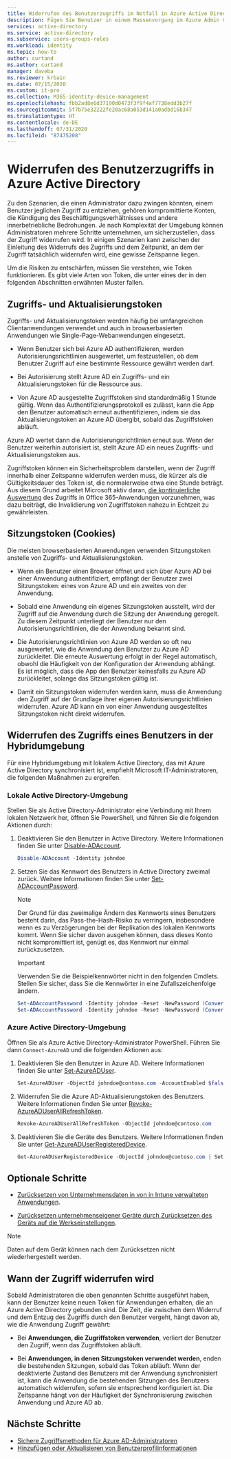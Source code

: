 ```yaml
---
title: Widerrufen des Benutzerzugriffs im Notfall in Azure Active Directory | Microsoft-Dokumentation
description: Fügen Sie Benutzer in einem Massenvorgang im Azure Admin Center in Azure Active Directory hinzu.
services: active-directory
ms.service: active-directory
ms.subservice: users-groups-roles
ms.workload: identity
ms.topic: how-to
author: curtand
ms.author: curtand
manager: daveba
ms.reviewer: krbain
ms.date: 07/15/2020
ms.custom: it-pro
ms.collection: M365-identity-device-management
ms.openlocfilehash: fbb2ad8e6d37190d0473f3f9f4af7738edd3b27f
ms.sourcegitcommit: 5f7b75e32222fe20ac68a053d141a0adbd16b347
ms.translationtype: HT
ms.contentlocale: de-DE
ms.lasthandoff: 07/31/2020
ms.locfileid: "87475208"
---
```

# <a name="revoke-user-access-in-azure-active-directory"></a>Widerrufen des Benutzerzugriffs in Azure Active Directory

Zu den Szenarien, die einen Administrator dazu zwingen könnten, einem Benutzer jeglichen Zugriff zu entziehen, gehören kompromittierte Konten, die Kündigung des Beschäftigungsverhältnisses und andere innerbetriebliche Bedrohungen. Je nach Komplexität der Umgebung können Administratoren mehrere Schritte unternehmen, um sicherzustellen, dass der Zugriff widerrufen wird. In einigen Szenarien kann zwischen der Einleitung des Widerrufs des Zugriffs und dem Zeitpunkt, an dem der Zugriff tatsächlich widerrufen wird, eine gewisse Zeitspanne liegen.

Um die Risiken zu entschärfen, müssen Sie verstehen, wie Token funktionieren. Es gibt viele Arten von Token, die unter eines der in den folgenden Abschnitten erwähnten Muster fallen.

## <a name="access-tokens-and-refresh-tokens"></a>Zugriffs- und Aktualisierungstoken

Zugriffs- und Aktualisierungstoken werden häufig bei umfangreichen Clientanwendungen verwendet und auch in browserbasierten Anwendungen wie Single-Page-Webanwendungen eingesetzt.

- Wenn Benutzer sich bei Azure AD authentifizieren, werden Autorisierungsrichtlinien ausgewertet, um festzustellen, ob dem Benutzer Zugriff auf eine bestimmte Ressource gewährt werden darf.  

- Bei Autorisierung stellt Azure AD ein Zugriffs- und ein Aktualisierungstoken für die Ressource aus.  

- Von Azure AD ausgestellte Zugriffstoken sind standardmäßig 1 Stunde gültig. Wenn das Authentifizierungsprotokoll es zulässt, kann die App den Benutzer automatisch erneut authentifizieren, indem sie das Aktualisierungstoken an Azure AD übergibt, sobald das Zugriffstoken abläuft.

Azure AD wertet dann die Autorisierungsrichtlinien erneut aus. Wenn der Benutzer weiterhin autorisiert ist, stellt Azure AD ein neues Zugriffs- und Aktualisierungstoken aus.

Zugriffstoken können ein Sicherheitsproblem darstellen, wenn der Zugriff innerhalb einer Zeitspanne widerrufen werden muss, die kürzer als die Gültigkeitsdauer des Token ist, die normalerweise etwa eine Stunde beträgt. Aus diesem Grund arbeitet Microsoft aktiv daran, [die kontinuierliche Auswertung](https://docs.microsoft.com/azure/active-directory/fundamentals/concept-fundamentals-continuous-access-evaluation) des Zugriffs in Office 365-Anwendungen vorzunehmen, was dazu beiträgt, die Invalidierung von Zugriffstoken nahezu in Echtzeit zu gewährleisten.  

## <a name="session-tokens-cookies"></a>Sitzungstoken (Cookies)

Die meisten browserbasierten Anwendungen verwenden Sitzungstoken anstelle von Zugriffs- und Aktualisierungstoken.  

- Wenn ein Benutzer einen Browser öffnet und sich über Azure AD bei einer Anwendung authentifiziert, empfängt der Benutzer zwei Sitzungstoken: eines von Azure AD und ein zweites von der Anwendung.  

- Sobald eine Anwendung ein eigenes Sitzungstoken ausstellt, wird der Zugriff auf die Anwendung durch die Sitzung der Anwendung geregelt. Zu diesem Zeitpunkt unterliegt der Benutzer nur den Autorisierungsrichtlinien, die der Anwendung bekannt sind.

- Die Autorisierungsrichtlinien von Azure AD werden so oft neu ausgewertet, wie die Anwendung den Benutzer zu Azure AD zurückleitet. Die erneute Auswertung erfolgt in der Regel automatisch, obwohl die Häufigkeit von der Konfiguration der Anwendung abhängt. Es ist möglich, dass die App den Benutzer keinesfalls zu Azure AD zurückleitet, solange das Sitzungstoken gültig ist.

- Damit ein Sitzungstoken widerrufen werden kann, muss die Anwendung den Zugriff auf der Grundlage ihrer eigenen Autorisierungsrichtlinien widerrufen. Azure AD kann ein von einer Anwendung ausgestelltes Sitzungstoken nicht direkt widerrufen.  

## <a name="revoke-access-for-a-user-in-the-hybrid-environment"></a>Widerrufen des Zugriffs eines Benutzers in der Hybridumgebung

Für eine Hybridumgebung mit lokalem Active Directory, das mit Azure Active Directory synchronisiert ist, empfiehlt Microsoft IT-Administratoren, die folgenden Maßnahmen zu ergreifen.  

### <a name="on-premises-active-directory-environment"></a>Lokale Active Directory-Umgebung

Stellen Sie als Active Directory-Administrator eine Verbindung mit Ihrem lokalen Netzwerk her, öffnen Sie PowerShell, und führen Sie die folgenden Aktionen durch:

1. Deaktivieren Sie den Benutzer in Active Directory. Weitere Informationen finden Sie unter [Disable-ADAccount](https://docs.microsoft.com/powershell/module/addsadministration/disable-adaccount?view=win10-ps).

    ```PowerShell
    Disable-ADAccount -Identity johndoe  
    ```

1. Setzen Sie das Kennwort des Benutzers in Active Directory zweimal zurück. Weitere Informationen finden Sie unter [Set-ADAccountPassword](https://docs.microsoft.com/powershell/module/addsadministration/set-adaccountpassword?view=win10-ps).

    > [!NOTE]
    > Der Grund für das zweimalige Ändern des Kennworts eines Benutzers besteht darin, das Pass-the-Hash-Risiko zu verringern, insbesondere wenn es zu Verzögerungen bei der Replikation des lokalen Kennworts kommt. Wenn Sie sicher davon ausgehen können, dass dieses Konto nicht kompromittiert ist, genügt es, das Kennwort nur einmal zurückzusetzen.

    > [!IMPORTANT] 
    > Verwenden Sie die Beispielkennwörter nicht in den folgenden Cmdlets. Stellen Sie sicher, dass Sie die Kennwörter in eine Zufallszeichenfolge ändern.

    ```PowerShell
    Set-ADAccountPassword -Identity johndoe -Reset -NewPassword (ConvertTo-SecureString -AsPlainText "p@ssw0rd1" -Force)
    Set-ADAccountPassword -Identity johndoe -Reset -NewPassword (ConvertTo-SecureString -AsPlainText "p@ssw0rd2" -Force)
    ```

### <a name="azure-active-directory-environment"></a>Azure Active Directory-Umgebung

Öffnen Sie als Azure Active Directory-Administrator PowerShell. Führen Sie dann ``Connect-AzureAD`` und die folgenden Aktionen aus:

1. Deaktivieren Sie den Benutzer in Azure AD. Weitere Informationen finden Sie unter [Set-AzureADUser](https://docs.microsoft.com/powershell/module/azuread/Set-AzureADUser?view=azureadps-2.0).

    ```PowerShell
    Set-AzureADUser -ObjectId johndoe@contoso.com -AccountEnabled $false
    ```
1. Widerrufen Sie die Azure AD-Aktualisierungstoken des Benutzers. Weitere Informationen finden Sie unter [Revoke-AzureADUserAllRefreshToken](https://docs.microsoft.com/powershell/module/azuread/revoke-azureaduserallrefreshtoken?view=azureadps-2.0).

    ```PowerShell
    Revoke-AzureADUserAllRefreshToken -ObjectId johndoe@contoso.com
    ```

1. Deaktivieren Sie die Geräte des Benutzers. Weitere Informationen finden Sie unter [Get-AzureADUserRegisteredDevice](https://docs.microsoft.com/powershell/module/azuread/get-azureaduserregistereddevice?view=azureadps-2.0).

    ```PowerShell
    Get-AzureADUserRegisteredDevice -ObjectId johndoe@contoso.com | Set-AzureADDevice -AccountEnabled $false
    ```

## <a name="optional-steps"></a>Optionale Schritte

- [Zurücksetzen von Unternehmensdaten in von in Intune verwalteten Anwendungen](https://docs.microsoft.com/mem/intune/apps/apps-selective-wipe).

- [Zurücksetzen unternehmenseigener Geräte durch Zurücksetzen des Geräts auf die Werkseinstellungen](https://docs.microsoft.com/mem/intune/remote-actions/devices-wipe).

> [!NOTE]
> Daten auf dem Gerät können nach dem Zurücksetzen nicht wiederhergestellt werden.

## <a name="when-access-is-revoked"></a>Wann der Zugriff widerrufen wird

Sobald Administratoren die oben genannten Schritte ausgeführt haben, kann der Benutzer keine neuen Token für Anwendungen erhalten, die an Azure Active Directory gebunden sind. Die Zeit, die zwischen dem Widerruf und dem Entzug des Zugriffs durch den Benutzer vergeht, hängt davon ab, wie die Anwendung Zugriff gewährt:

- Bei **Anwendungen, die Zugriffstoken verwenden**, verliert der Benutzer den Zugriff, wenn das Zugriffstoken abläuft.

- Bei **Anwendungen, in denen Sitzungstoken verwendet werden**, enden die bestehenden Sitzungen, sobald das Token abläuft. Wenn der deaktivierte Zustand des Benutzers mit der Anwendung synchronisiert ist, kann die Anwendung die bestehenden Sitzungen des Benutzers automatisch widerrufen, sofern sie entsprechend konfiguriert ist.  Die Zeitspanne hängt von der Häufigkeit der Synchronisierung zwischen Anwendung und Azure AD ab.

## <a name="next-steps"></a>Nächste Schritte

- [Sichere Zugriffsmethoden für Azure AD-Administratoren](directory-admin-roles-secure.md)
- [Hinzufügen oder Aktualisieren von Benutzerprofilinformationen](../fundamentals/active-directory-users-profile-azure-portal.md)
